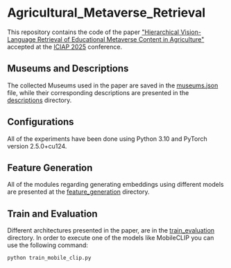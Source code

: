 # Agricultural_Metaverse_Retrieval

This repository contains the code of the paper ["Hierarchical Vision-Language Retrieval of Educational Metaverse Content in Agriculture"](https://arxiv.org/abs/2508.13713) accepted at the [ICIAP 2025](https://sites.google.com/view/iciap25) conference.

## Museums and Descriptions
The collected Museums used in the paper are saved in the [museums.json](https://github.com/aliabdari/Agricultural_Metaverse_Retrieval/blob/main/museums.json) file, while their corresponding descriptions are presented in the [descriptions](https://github.com/aliabdari/Agricultural_Metaverse_Retrieval/tree/main/descriptions) directory.

## Configurations
 All of the experiments have been done using Python 3.10 and PyTorch version 2.5.0+cu124.

## Feature Generation
All of the modules regarding generating embeddings using different models are presented at the [feature_generation](https://github.com/aliabdari/Agricultural_Metaverse_Retrieval/tree/main/feature_generation) directory.

## Train and Evaluation
Different architectures presented in the paper, are in the [train_evaluation](https://github.com/aliabdari/Agricultural_Metaverse_Retrieval/tree/main/train_evaluation) directory. In order to execute one of the models like MobileCLIP you can use the following command:

```
python train_mobile_clip.py
```
